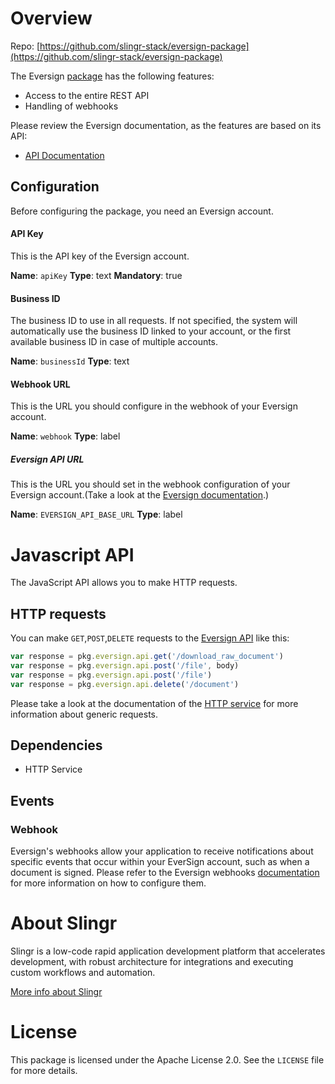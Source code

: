 # Overview

Repo: [https://github.com/slingr-stack/eversign-package](https://github.com/slingr-stack/eversign-package)

The Eversign [package](https://platform-docs.slingr.io/dev-reference/data-model-and-logic/packages/) has the following features:
 
- Access to the entire REST API
- Handling of webhooks

Please review the Eversign documentation, as the features are based on its API:

- [API Documentation](https://eversign.com/api/documentation)

## Configuration

Before configuring the package, you need an Eversign account.

#### API Key

This is the API key of the Eversign account.

**Name**: `apiKey`
**Type**: text
**Mandatory**: true

#### Business ID

The business ID to use in all requests. If not specified, the system will automatically use the business ID linked to your account, or the first available business ID in case of multiple accounts.

**Name**: `businessId`
**Type**: text

#### Webhook URL

This is the URL you should configure in the webhook of your Eversign account.

**Name**: `webhook`
**Type**: label

##### Eversign API URL

This is the URL you should set in the webhook configuration of your Eversign account.(Take a look at the [Eversign documentation](https://eversign.com/api/documentation/).)

**Name**: `EVERSIGN_API_BASE_URL`
**Type**: label

# Javascript API

The JavaScript API allows you to make HTTP requests.

## HTTP requests
You can make `GET`,`POST`,`DELETE` requests to the [Eversign API](https://eversign.com/api/documentation/methods) like this:
```javascript
var response = pkg.eversign.api.get('/download_raw_document')
var response = pkg.eversign.api.post('/file', body)
var response = pkg.eversign.api.post('/file')
var response = pkg.eversign.api.delete('/document')
```

Please take a look at the documentation of the [HTTP service](https://github.com/slingr-stack/http-service)
for more information about generic requests.

## Dependencies
* HTTP Service

## Events
### Webhook

Eversign's webhooks allow your application to receive notifications about specific events that occur within your EverSign account, such as when a document is signed.
Please refer to the Eversign webhooks [documentation](https://help.eversign.com/hc/en-us/articles/9170555745565-Webhooks) for more information on how to configure them.

# About Slingr

Slingr is a low-code rapid application development platform that accelerates development, with robust architecture for integrations and executing custom workflows and automation.

[More info about Slingr](https://slingr.io)

# License

This package is licensed under the Apache License 2.0. See the `LICENSE` file for more details.
